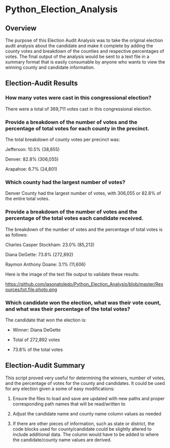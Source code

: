 # Python_Election_Analysis

## Overview

The purpose of this Election Audit Analysis was to take the original election audit analysis about the candidate and make it complete by adding the county votes and breakdown of the counties and respective percentages of votes. The final output of the analysis would be sent to a text file in a summary format that is easily consumable by anyone who wants to view the winning county and candidate information.


## Election-Audit Results

### How many votes were cast in this congressional election?

There were a total of 369,711 votes cast in this congressional election.

### Provide a breakdown of the number of votes and the percentage of total votes for each county in the precinct.

The total breakdown of county votes per precinct was:

Jefferson: 10.5% (38,855)

Denver: 82.8% (306,055)

Arapahoe: 6.7% (24,801)

### Which county had the largest number of votes?

Denver County had the largest number of votes, with 306,055 or 82.8% of the entire total votes.

### Provide a breakdown of the number of votes and the percentage of the total votes each candidate received.

The breakdown of the number of votes and the percentage of total votes is as follows:

Charles Casper Stockham: 23.0% (85,213)

Diana DeGette: 73.8% (272,892)

Raymon Anthony Doane: 3.1% (11,606)

Here is the image of the text file output to validate these results:

https://github.com/jasonatoledo/Python_Election_Analysis/blob/master/Resources/txt.file.photo.png

### Which candidate won the election, what was their vote count, and what was their percentage of the total votes?

The candidate that won the election is:

* Winner: Diana DeGette

* Total of 272,892 votes 

* 73.8% of the total votes

## Election-Audit Summary

This script proved very useful for determining the winners, number of votes, and the percentage of votes for the county and candidates. It could be used for any election given a some of easy modifications:

1) Ensure the files to load and save are updated with new paths and proper corresponding path names that will be read/written to

2) Adjust the candidate name and county name column values as needed

3) If there are other pieces of information, such as state or district, the code blocks used for county/candidate could be slightly altered to include additional data. The column would have to be added to where the candidate/county name values are derived.
